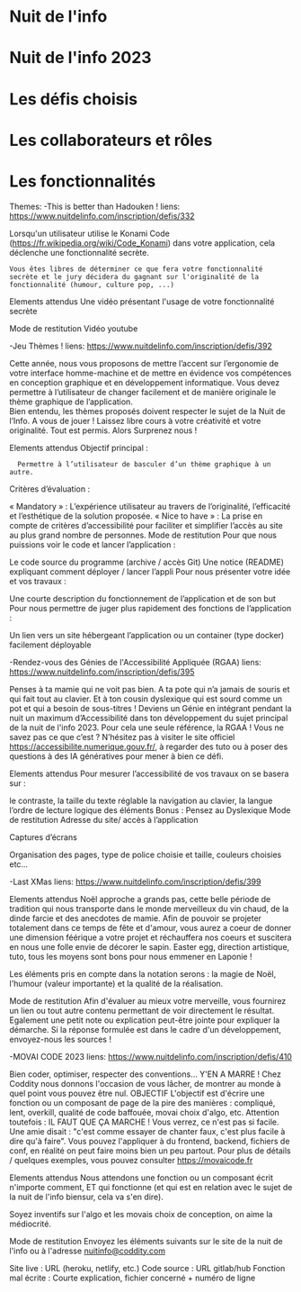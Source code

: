 # Nuit de l'info


# Nuit de l'info 2023


# Les défis choisis


# Les collaborateurs et rôles


# Les fonctionnalités


Themes:
-This is better than Hadouken !         liens: https://www.nuitdelinfo.com/inscription/defis/332

Lorsqu'un utilisateur utilise le Konami Code (https://fr.wikipedia.org/wiki/Code_Konami) dans votre application, cela déclenche une fonctionnalité secrète.

    
    Vous êtes libres de déterminer ce que fera votre fonctionnalité secrète et le jury décidera du gagnant sur l'originalité de la fonctionnalité (humour, culture pop, ...)
Elements attendus
Une vidéo présentant l'usage de votre fonctionnalité secrète

Mode de restitution
Vidéo youtube





-Jeu Thèmes !         liens: https://www.nuitdelinfo.com/inscription/defis/392

Cette année, nous vous proposons de mettre l’accent sur l’ergonomie de votre interface homme-machine et de mettre en évidence vos compétences en conception graphique et en développement informatique.
Vous devez permettre à l’utilisateur de changer facilement et de manière originale le thème graphique de l’application.  
Bien entendu, les thèmes proposés doivent respecter le sujet de la Nuit de l’Info.
A vous de jouer ! Laissez libre cours à votre créativité et votre originalité. Tout est permis.
Alors Surprenez nous !

Elements attendus
Objectif principal :

      Permettre à l’utilisateur de basculer d’un thème graphique à un autre.
Critères d’évaluation :

« Mandatory » : L’expérience utilisateur au travers de l’originalité, l’efficacité et l’esthétique de la solution proposée.
« Nice to have » : La prise en compte de critères d’accessibilité pour faciliter et simplifier l’accès au site au plus grand nombre de personnes. 
Mode de restitution
Pour que nous puissions voir le code et lancer l’application : 

Le code source du programme (archive / accès Git) 
Une notice (README) expliquant comment déployer / lancer l’appli 
Pour nous présenter votre idée et vos travaux :

Une courte description du fonctionnement de l’application et de son but
Pour nous permettre de juger plus rapidement des fonctions de l’application :

Un lien vers un site hébergeant l’application ou un container (type docker) facilement déployable




-Rendez-vous des Génies de l'Accessibilité Appliquée (RGAA)         liens: https://www.nuitdelinfo.com/inscription/defis/395

Penses à ta mamie qui ne voit pas bien.
A ta pote qui n’a jamais de souris et qui fait tout au clavier.
Et à ton cousin dyslexique qui est sourd comme un pot et qui a besoin de sous-titres !
Deviens un Génie en intégrant pendant la nuit un maximum d’Accessibilité dans ton développement du sujet principal de la nuit de l'info 2023.
Pour cela une seule référence, la RGAA ! Vous ne savez pas ce que c’est ?
N’hésitez pas à visiter le site officiel  https://accessibilite.numerique.gouv.fr/, à regarder des tuto ou à poser des questions à des IA génératives pour mener à bien ce défi.

Elements attendus
Pour mesurer l’accessibilité de vos travaux on se basera sur :

le contraste,
la taille du texte réglable
la navigation au clavier,
la langue
l’ordre de lecture logique des éléments
Bonus : Pensez au Dyslexique
Mode de restitution
Adresse du site/ accès à l’application

Captures d’écrans

Organisation des pages, type de police choisie et taille, couleurs choisies etc…






-Last XMas         liens: https://www.nuitdelinfo.com/inscription/defis/399

Elements attendus
Noël approche a grands pas, cette belle période de tradition qui nous transporte dans le monde merveilleux du vin chaud, de la dinde farcie et des anecdotes de mamie. Afin de pouvoir se projeter totalement dans ce temps de fête et d'amour, vous aurez a coeur de donner une dimension féérique a votre projet et réchauffera nos coeurs et suscitera en nous une folle envie de décorer le sapin.  Easter egg, direction artistique, tuto, tous les moyens sont bons pour nous emmener en Laponie ! 

Les éléments pris en compte dans la notation serons : la magie de Noël, l'humour (valeur importante) et la qualité de la réalisation. 

Mode de restitution
Afin d'évaluer au mieux votre merveille, vous fournirez un lien ou tout autre contenu permettant de voir directement le résultat. Egalement une petit note ou explication peut-être jointe pour expliquer la démarche. Si la réponse formulée est dans le cadre d'un développement, envoyez-nous les sources  ! 






-MOVAI CODE 2023         liens: https://www.nuitdelinfo.com/inscription/defis/410

Bien coder, optimiser, respecter des conventions... Y'EN A MARRE !
Chez Coddity nous donnons l'occasion de vous lâcher, de montrer au monde à quel point vous pouvez être nul.
OBJECTIF
L'objectif est d'écrire une fonction ou un composant de page de la pire des manières : compliqué, lent, overkill, qualité de code baffouée, movai choix d'algo, etc.
Attention toutefois : IL FAUT QUE ÇA MARCHE !
Vous verrez, ce n'est pas si facile. Une amie disait : "c'est comme essayer de chanter faux, c'est plus facile à dire qu'à faire".
Vous pouvez l'appliquer à du frontend, backend, fichiers de conf, en réalité on peut faire moins bien un peu partout.
Pour plus de détails / quelques exemples, vous pouvez consulter https://movaicode.fr

Elements attendus
Nous attendons une fonction ou un composant écrit n'importe comment, ET qui fonctionne (et qui est en relation avec le sujet de la nuit de l'info biensur, cela va s'en dire).

Soyez inventifs sur l'algo et les movais choix de conception, on aime la médiocrité.

Mode de restitution
Envoyez les éléments suivants sur le site de la nuit de l'info ou à l'adresse nuitinfo@coddity.com

Site live : URL (heroku, netlify, etc.)
Code source : URL gitlab/hub
Fonction mal écrite : Courte explication, fichier concerné + numéro de ligne
